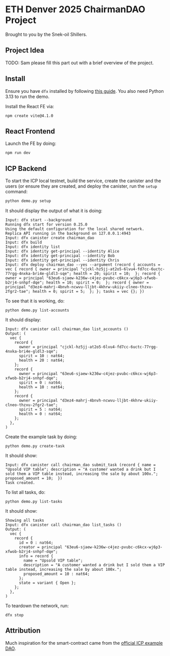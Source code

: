 # ETH Denver 2025 ChairmanDAO Project

Brought to you by the Snek-oil Shillers.

## Project Idea

TODO: Sam please fill this part out with a brief overview of the project.

## Install

Ensure you have `dfx` installed by following [this guide](https://internetcomputer.org/docs/current/developer-docs/getting-started/install).
You also need Python 3.13 to run the demo.

Install the React FE via:

```# install Node
npm create vite@4.1.0
```

## React Frontend

Launch the FE by doing:

```cd web
npm run dev
```

## ICP Backend

To start the ICP local testnet, build the service, create the canister and the users (or ensure they are created, and
deploy the canister, run the `setup` command:

```python
python demo.py setup
```

It should display the output of what it is doing:

```
Input: dfx start --background
Running dfx start for version 0.25.0
Using the default configuration for the local shared network.
Replica API running in the background on 127.0.0.1:4943
Input: dfx canister create chairman_dao
Input: dfx build
Input: dfx identity list
Input: dfx identity get-principal --identity Alice
Input: dfx identity get-principal --identity Bob
Input: dfx identity get-principal --identity Chris
Input: dfx deploy chairman_dao --yes --argument (record { accounts = vec { record { owner = principal "cjckl-hz5jj-at2o5-6lvu4-fd7cc-6uctc-77rgg-4nxka-bri4e-gldl3-sqe"; health = 20; spirit = 10;  }; record { owner = principal "63eu6-sjaew-k236w-c4jez-pvubc-c6kcx-wj6p3-xfwob-b2rj4-snhpf-dqe"; health = 10; spirit = 0;  }; record { owner = principal "d3ez4-mahrj-4bnvh-ncwvu-lljbt-4khrw-ukiiy-clneo-thzxu-2fgr2-tae"; health = 0; spirit = 5;  }; }; tasks = vec {}; })
```

To see that it is working, do:

```
python demo.py list-accounts
```

It should display:

```
Input: dfx canister call chairman_dao list_accounts ()
Output: (
  vec {
    record {
      owner = principal "cjckl-hz5jj-at2o5-6lvu4-fd7cc-6uctc-77rgg-4nxka-bri4e-gldl3-sqe";
      spirit = 10 : nat64;
      health = 20 : nat64;
    };
    record {
      owner = principal "63eu6-sjaew-k236w-c4jez-pvubc-c6kcx-wj6p3-xfwob-b2rj4-snhpf-dqe";
      spirit = 0 : nat64;
      health = 10 : nat64;
    };
    record {
      owner = principal "d3ez4-mahrj-4bnvh-ncwvu-lljbt-4khrw-ukiiy-clneo-thzxu-2fgr2-tae";
      spirit = 5 : nat64;
      health = 0 : nat64;
    };
  },
)
```

Create the example task by doing:

```
python demo.py create-task
```

It should show:

```
Input: dfx canister call chairman_dao submit_task (record { name = "Upsold VIP table"; description = "A customer wanted a drink but I sold them a VIP table instead, increasing the sale by about 100x."; proposed_amount = 10;  })
Task created.
```

To list all tasks, do:

```
python demo.py list-tasks
```

It should show:

```
Showing all tasks
Input: dfx canister call chairman_dao list_tasks ()
Output: (
  vec {
    record {
      id = 0 : nat64;
      creator = principal "63eu6-sjaew-k236w-c4jez-pvubc-c6kcx-wj6p3-xfwob-b2rj4-snhpf-dqe";
      info = record {
        name = "Upsold VIP table";
        description = "A customer wanted a drink but I sold them a VIP table instead, increasing the sale by about 100x.";
        proposed_amount = 10 : nat64;
      };
      state = variant { Open };
    };
  },
)
```

To teardown the network, run:

```
dfx stop
```

## Attribution

Much inspiration for the smart-contract came from the [official ICP example DAO](https://github.com/dfinity/examples/tree/master/rust/basic_dao).
